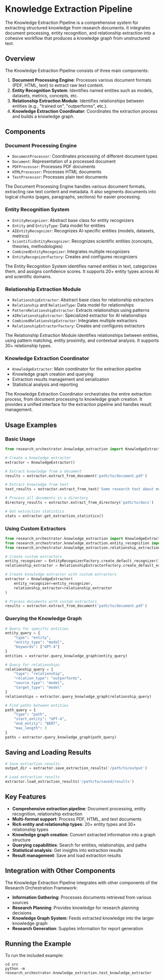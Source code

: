 # Knowledge Extraction Pipeline

The Knowledge Extraction Pipeline is a comprehensive system for extracting structured knowledge from research documents. It integrates document processing, entity recognition, and relationship extraction into a cohesive workflow that produces a knowledge graph from unstructured text.

## Overview

The Knowledge Extraction Pipeline consists of three main components:

1. **Document Processing Engine**: Processes various document formats (PDF, HTML, text) to extract raw text content.
2. **Entity Recognition System**: Identifies named entities such as models, datasets, metrics, concepts, etc.
3. **Relationship Extraction Module**: Identifies relationships between entities (e.g., "trained on", "outperforms", etc.).
4. **Knowledge Extraction Coordinator**: Coordinates the extraction process and builds a knowledge graph.

## Components

### Document Processing Engine

- `DocumentProcessor`: Coordinates processing of different document types
- `Document`: Representation of a processed document
- `PDFProcessor`: Processes PDF documents
- `HTMLProcessor`: Processes HTML documents
- `TextProcessor`: Processes plain text documents

The Document Processing Engine handles various document formats, extracting raw text content and metadata. It also segments documents into logical chunks (pages, paragraphs, sections) for easier processing.

### Entity Recognition System

- `EntityRecognizer`: Abstract base class for entity recognizers
- `Entity` and `EntityType`: Data model for entities
- `AIEntityRecognizer`: Recognizes AI-specific entities (models, datasets, metrics)
- `ScientificEntityRecognizer`: Recognizes scientific entities (concepts, theories, methodologies)
- `CombinedEntityRecognizer`: Integrates multiple recognizers
- `EntityRecognizerFactory`: Creates and configures recognizers

The Entity Recognition System identifies named entities in text, categorizes them, and assigns confidence scores. It supports 20+ entity types across AI and scientific domains.

### Relationship Extraction Module

- `RelationshipExtractor`: Abstract base class for relationship extractors
- `Relationship` and `RelationType`: Data model for relationships
- `PatternRelationshipExtractor`: Extracts relationships using patterns
- `AIRelationshipExtractor`: Specialized extractor for AI relationships
- `CombinedRelationshipExtractor`: Integrates multiple extractors
- `RelationshipExtractorFactory`: Creates and configures extractors

The Relationship Extraction Module identifies relationships between entities, using pattern matching, entity proximity, and contextual analysis. It supports 30+ relationship types.

### Knowledge Extraction Coordinator

- `KnowledgeExtractor`: Main coordinator for the extraction pipeline
- Knowledge graph creation and querying
- Extraction results management and serialization
- Statistical analysis and reporting

The Knowledge Extraction Coordinator orchestrates the entire extraction process, from document processing to knowledge graph creation. It provides a unified interface for the extraction pipeline and handles result management.

## Usage Examples

### Basic Usage

```python
from research_orchestrator.knowledge_extraction import KnowledgeExtractor

# Create a knowledge extractor
extractor = KnowledgeExtractor()

# Extract knowledge from a document
results = extractor.extract_from_document('path/to/document.pdf')

# Extract knowledge from text
text_results = extractor.extract_from_text('Some research text about models...')

# Process all documents in a directory
directory_results = extractor.extract_from_directory('path/to/docs')

# Get extraction statistics
stats = extractor.get_extraction_statistics()
```

### Using Custom Extractors

```python
from research_orchestrator.knowledge_extraction import KnowledgeExtractor
from research_orchestrator.knowledge_extraction.entity_recognition import EntityRecognizerFactory
from research_orchestrator.knowledge_extraction.relationship_extraction import RelationshipExtractorFactory

# Create custom extractors
entity_recognizer = EntityRecognizerFactory.create_default_recognizer()
relationship_extractor = RelationshipExtractorFactory.create_default_extractor()

# Create knowledge extractor with custom extractors
extractor = KnowledgeExtractor(
    entity_recognizer=entity_recognizer,
    relationship_extractor=relationship_extractor
)

# Process documents with custom extractors
results = extractor.extract_from_document('path/to/document.pdf')
```

### Querying the Knowledge Graph

```python
# Query for specific entities
entity_query = {
    "type": "entity",
    "entity_type": "model",
    "keywords": ["GPT-4"]
}
entities = extractor.query_knowledge_graph(entity_query)

# Query for relationships
relationship_query = {
    "type": "relationship",
    "relation_type": "outperforms",
    "source_type": "model",
    "target_type": "model"
}
relationships = extractor.query_knowledge_graph(relationship_query)

# Find paths between entities
path_query = {
    "type": "path",
    "start_entity": "GPT-4",
    "end_entity": "BERT",
    "max_length": 3
}
paths = extractor.query_knowledge_graph(path_query)
```

## Saving and Loading Results

```python
# Save extraction results
output_dir = extractor.save_extraction_results('/path/to/output')

# Load extraction results
extractor.load_extraction_results('/path/to/saved/results')
```

## Key Features

- **Comprehensive extraction pipeline**: Document processing, entity recognition, relationship extraction
- **Multi-format support**: Process PDF, HTML, and text documents
- **Rich entity and relationship types**: 20+ entity types and 30+ relationship types
- **Knowledge graph creation**: Convert extracted information into a graph structure
- **Querying capabilities**: Search for entities, relationships, and paths
- **Statistical analysis**: Get insights into extraction results
- **Result management**: Save and load extraction results

## Integration with Other Components

The Knowledge Extraction Pipeline integrates with other components of the Research Orchestration Framework:

- **Information Gathering**: Processes documents retrieved from various sources
- **Research Planning**: Provides knowledge for research planning decisions
- **Knowledge Graph System**: Feeds extracted knowledge into the larger knowledge graph
- **Research Generation**: Supplies information for report generation

## Running the Example

To run the included example:

```
cd src
python -m research_orchestrator.knowledge_extraction.test_knowledge_extractor
```